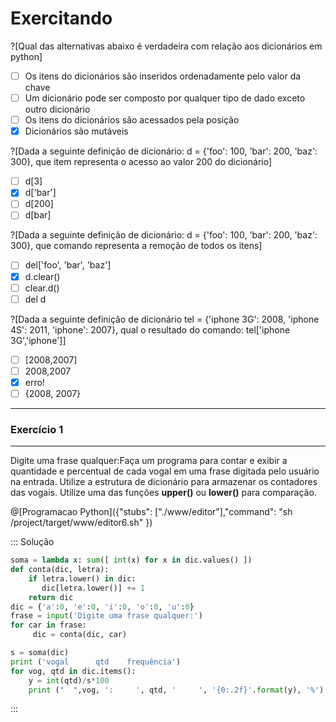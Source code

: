 # Exercitando

?[Qual das alternativas abaixo é verdadeira com relação aos dicionários em python]
-[ ] Os itens do dicionários são inseridos ordenadamente pelo valor da chave 
-[ ] Um dicionário pode ser composto por qualquer tipo de dado exceto outro dicionário
-[ ] Os itens do dicionários são acessados pela posição
-[x] Dicionários são mutáveis

?[Dada a seguinte definição de dicionário: d = {'foo': 100, 'bar': 200, 'baz': 300}, que item representa o acesso ao valor 200 do dicionário]
-[ ] d[3]
-[x] d['bar'] 
-[ ] d[200] 
-[ ] d[bar] 

?[Dada a seguinte definição de dicionário: d = {'foo': 100, 'bar': 200, 'baz': 300}, que comando representa a remoção de todos os itens]
-[ ] del['foo', 'bar', 'baz']
-[x] d.clear() 
-[ ] clear.d() 
-[ ] del d

?[Dada a seguinte definição de dicionário tel = {'iphone 3G': 2008, 'iphone 4S': 2011, 'iphone': 2007}, qual o resultado do comando: tel['iphone 3G','iphone']]
-[ ] [2008,2007]
-[ ] 2008,2007 
-[x] erro! 
-[ ] {2008, 2007} 

---

### Exercício 1
---

Digite uma frase qualquer:Faça um programa para contar e exibir a quantidade e percentual de cada vogal em uma frase digitada pelo usuário na entrada. Utilize a estrutura de dicionário para armazenar os contadores das vogais. Utilize uma das funções **upper()** ou **lower()** para comparação.

@[Programacao Python]({"stubs": ["./www/editor"],"command": "sh /project/target/www/editor6.sh" })

::: Solução
``` python
soma = lambda x: sum([ int(x) for x in dic.values() ])
def conta(dic, letra):
    if letra.lower() in dic:
       dic[letra.lower()] += 1
    return dic   
dic = {'a':0, 'e':0, 'i':0, 'o':0, 'u':0}
frase = input('Digite uma frase qualquer:')
for car in frase:
     dic = conta(dic, car)

s = soma(dic)  
print ('vogal      qtd    frequência')
for vog, qtd in dic.items():
    y = int(qtd)/s*100
    print ("  ",vog, ':     ', qtd, '     ', '{0:.2f}'.format(y), '%')

```
:::
